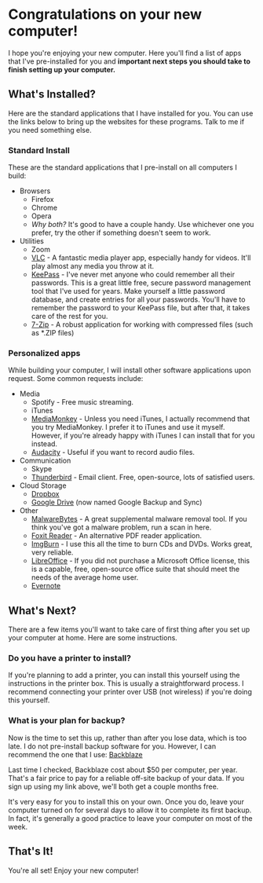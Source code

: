# Congratulations on your new computer!

I hope you're enjoying your new computer. Here you'll find a list of apps that I've pre-installed for you and **important next steps you should take to finish setting up your computer.**

## What's Installed?

Here are the standard applications that I have installed for you. You can use the links below to bring up the websites for these programs. Talk to me if you need something else.

### Standard Install

These are the standard applications that I pre-install on all computers I build:

* Browsers
	* Firefox
	* Chrome
	* Opera
	* *Why both?* It's good to have a couple handy. Use whichever one you prefer, try the other if something doesn't seem to work.
* Utilities
	* Zoom
	* [VLC](http://videolan.org/) - A fantastic media player app, especially handy for videos. It'll play almost any media you throw at it.
	* [KeePass](https://keepass.info/) - I've never met anyone who could remember all their passwords. This is a great little free, secure password management tool that I've used for years. Make yourself a little password database, and create entries for all your passwords. You'll have to remember the password to your KeePass file, but after that, it takes care of the rest for you.
	* [7-Zip](http://www.7zip.org/) - A robust application for working with compressed files (such as \*.ZIP files)

### Personalized apps

While building your computer, I will install other software applications upon request. Some common requests include:

* Media
	* Spotify - Free music streaming.
	* iTunes
	* [MediaMonkey](http://www.mediamonkey.com/) - Unless you need iTunes, I actually recommend that you try MediaMonkey. I prefer it to iTunes and use it myself. However, if you're already happy with iTunes I can install that for you instead.
	* [Audacity](http://www.audacityteam.org/) - Useful if you want to record audio files.
* Communication
	* Skype
	* [Thunderbird](https://www.mozilla.org/en-US/thunderbird/) - Email client. Free, open-source, lots of satisfied users.
* Cloud Storage
	* [Dropbox](http://dropbox.com/)
	* [Google Drive](https://drive.google.com/) (now named Google Backup and Sync)
* Other
	* [MalwareBytes](https://www.malwarebytes.com/) - A great supplemental malware removal tool. If you think you've got a malware problem, run a scan in here.
	* [Foxit Reader](https://www.foxitsoftware.com/pdf-reader/) - An alternative PDF reader application.
	* [ImgBurn](http://www.imgburn.com/) - I use this all the time to burn CDs and DVDs. Works great, very reliable.
	* [LibreOffice](https://www.libreoffice.org/) - If you did not purchase a Microsoft Office license, this is a capable, free, open-source office suite that should meet the needs of the average home user.
	* [Evernote](https://www.evernote.com/)


## What's Next?

There are a few items you'll want to take care of first thing after you set up your computer at home. Here are some instructions.

### Do you have a printer to install?

If you're planning to add a printer, you can install this yourself using the instructions in the printer box. This is usually a straightforward process. I recommend connecting your printer over USB (not wireless) if you're doing this yourself.

### What is your plan for backup?

Now is the time to set this up, rather than after you lose data, which is too late. I do not pre-install backup software for you. However, I can recommend the one that I use: [Backblaze](https://secure.backblaze.com/r/01ufyj)

Last time I checked, Backblaze cost about $50 per computer, per year. That's a fair price to pay for a reliable off-site backup of your data. If you sign up using my link above, we'll both get a couple months free.

It's very easy for you to install this on your own. Once you do, leave your computer turned on for several days to allow it to complete its first backup. In fact, it's generally a good practice to leave your computer on most of the week. 

## That's It!

You're all set! Enjoy your new computer!